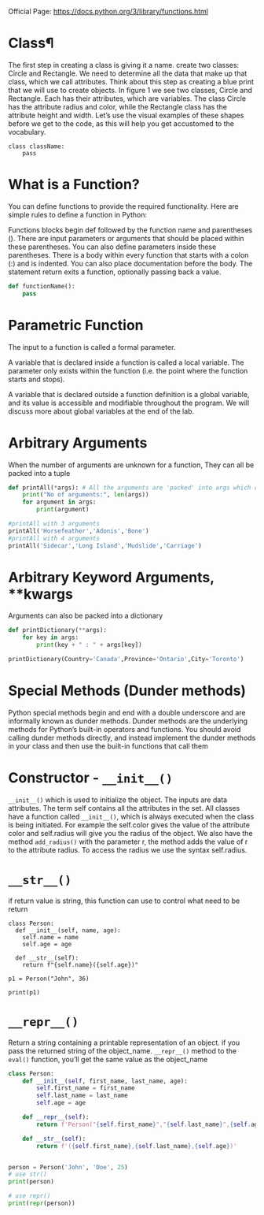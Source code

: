 Official Page: https://docs.python.org/3/library/functions.html
 
# Class¶
The first step in creating a class is giving it a name. 
create two classes: Circle and Rectangle. We need to determine all the data that make up that class, which we call attributes. Think about this step as creating a blue print that we will use to create objects. In figure 1 we see two classes, Circle and Rectangle. Each has their attributes, which are variables. The class Circle has the attribute radius and color, while the Rectangle class has the attribute height and width. Let’s use the visual examples of these shapes before we get to the code, as this will help you get accustomed to the vocabulary.

```
class className:
    pass
```

# What is a Function?
You can define functions to provide the required functionality. Here are simple rules to define a function in Python:

Functions blocks begin def followed by the function name and parentheses ().
There are input parameters or arguments that should be placed within these parentheses.
You can also define parameters inside these parentheses.
There is a body within every function that starts with a colon (:) and is indented.
You can also place documentation before the body.
The statement return exits a function, optionally passing back a value.

```python
def functionName():
    pass
```

# Parametric Function
The input to a function is called a formal parameter.

A variable that is declared inside a function is called a local variable. The parameter only exists within the function (i.e. the point where the function starts and stops).

A variable that is declared outside a function definition is a global variable, and its value is accessible and modifiable throughout the program. We will discuss more about global variables at the end of the lab.


# Arbitrary Arguments
When the number of arguments are unknown for a function, They can all be packed into a tuple
```python
def printAll(*args): # All the arguments are 'packed' into args which can be treated like a tuple
    print("No of arguments:", len(args)) 
    for argument in args:
        print(argument)

#printAll with 3 arguments
printAll('Horsefeather','Adonis','Bone')
#printAll with 4 arguments
printAll('Sidecar','Long Island','Mudslide','Carriage')
```

# Arbitrary Keyword Arguments, **kwargs
Arguments can also be packed into a dictionary
```python 
def printDictionary(**args):
    for key in args:
        print(key + " : " + args[key])

printDictionary(Country='Canada',Province='Ontario',City='Toronto')
```

# Special Methods (Dunder methods)
Python special methods begin and end with a double underscore and are informally known as dunder methods. Dunder methods are the underlying methods for Python’s built-in operators and functions. You should avoid calling dunder methods directly, and instead implement the dunder methods in your class and then use the built-in functions that call them

# Constructor - ```__init__()```
```__init__()``` which is used to initialize the object. The inputs are data attributes. The term self contains all the attributes in the set. All classes have a function called ```__init__()```, which is always executed when the class is being initiated.
For example the self.color gives the value of the attribute color and self.radius will give you the radius of the object. We also have the method ```add_radius()``` with the parameter r, the method adds the value of r to the attribute radius. To access the radius we use the syntax self.radius.

# ```__str__()```
if return value is string, this function can use to control what need to be return
```
class Person:
  def __init__(self, name, age):
    self.name = name
    self.age = age

  def __str__(self):
    return f"{self.name}({self.age})"

p1 = Person("John", 36)

print(p1)
```

# ```__repr__()```
Return a string containing a printable representation of an object. if you pass the returned string of the object_name. ```__repr__()``` method to the ```eval()``` function, you’ll get the same value as the object_name
```python
class Person:
    def __init__(self, first_name, last_name, age):
        self.first_name = first_name
        self.last_name = last_name
        self.age = age

    def __repr__(self):
        return f'Person("{self.first_name}","{self.last_name}",{self.age})'

    def __str__(self):
        return f'({self.first_name},{self.last_name},{self.age})'


person = Person('John', 'Doe', 25)
# use str()
print(person)

# use repr()
print(repr(person))

```
